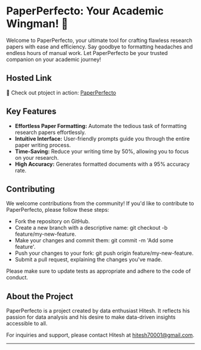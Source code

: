 # PaperPerfecto: Your Academic Wingman! 🚀

Welcome to PaperPerfecto, your ultimate tool for crafting flawless research papers with ease and efficiency. Say goodbye to formatting headaches and endless hours of manual work. Let PaperPerfecto be your trusted companion on your academic journey!

## Hosted Link
🚀 Check out ptoject in action: [PaperPerfecto](https://thehtk-whatapp-chat-analyzer-app-guh01s.streamlit.app/)

## Key Features

- **Effortless Paper Formatting:** Automate the tedious task of formatting research papers effortlessly.
- **Intuitive Interface:** User-friendly prompts guide you through the entire paper writing process.
- **Time-Saving:** Reduce your writing time by 50%, allowing you to focus on your research.
- **High Accuracy:** Generates formatted documents with a 95% accuracy rate.

## Contributing

We welcome contributions from the community! If you'd like to contribute to PaperPerfecto, please follow these steps:

- Fork the repository on GitHub.
- Create a new branch with a descriptive name: git checkout -b feature/my-new-feature.
- Make your changes and commit them: git commit -m 'Add some feature'.
- Push your changes to your fork: git push origin feature/my-new-feature.
- Submit a pull request, explaining the changes you've made.

Please make sure to update tests as appropriate and adhere to the code of conduct.

## About the Project

PaperPerfecto is a project created by data enthusiast Hitesh. It reflects his passion for data analysis and his desire to make data-driven insights accessible to all.

For inquiries and support, please contact Hitesh at [hitesh70001@gmail.com](mailto:hitesh70001@gmail.com).

---
